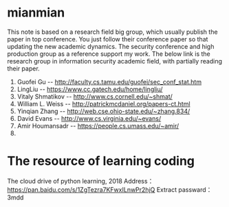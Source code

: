 # mianmian 
This note is based on a research field big group, which usually publish the paper in top conference. You just follow their conference paper so that updating the new academic dynamics. The security conference and high production group as a reference support my work. The below link is the research group in information security academic field, with partially reading their paper.
1. Guofei Gu -- http://faculty.cs.tamu.edu/guofei/sec_conf_stat.htm
2. LingLiu -- https://www.cc.gatech.edu/home/lingliu/
3. Vitaly Shmatikov -- http://www.cs.cornell.edu/~shmat/
4. William L. Weiss -- http://patrickmcdaniel.org/papers-ct.html
5. Yinqian Zhang -- http://web.cse.ohio-state.edu/~zhang.834/
6. David Evans -- http://www.cs.virginia.edu/~evans/
7. Amir Houmansadr -- https://people.cs.umass.edu/~amir/
8. 


# The resource of learning coding
The cloud drive of python learning, 2018
Address：https://pan.baidu.com/s/1ZgTezra7KFwxILnwPr2hjQ
Extract passward：3mdd
